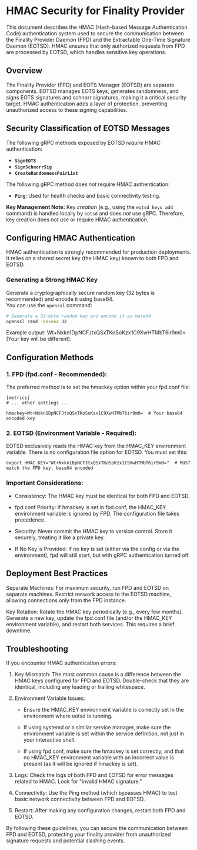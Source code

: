 # HMAC Security for Finality Provider

This document describes the HMAC (Hash-based Message Authentication Code) authentication system used to secure the 
communication between the Finality Provider Daemon (FPD) and the Extractable One-Time Signature Daemon (EOTSD). 
HMAC ensures that only authorized requests from FPD are processed by EOTSD, which handles sensitive key operations.

## Overview

The Finality Provider (FPD) and EOTS Manager (EOTSD) are separate components. EOTSD manages EOTS keys, 
generates randomness, and signs EOTS signatures and schnorr signatures, making it a critical security target. 
HMAC authentication adds a layer of protection, preventing unauthorized access to these signing capabilities.

## Security Classification of EOTSD Messages

The following gRPC methods exposed by EOTSD *require* HMAC authentication:

*   **`SignEOTS`**
*   **`SignSchnorrSig`**
*   **`CreateRandomnessPairList`**

The following gRPC method does *not* require HMAC authentication:

*   **`Ping`**: Used for health checks and basic connectivity testing.

**Key Management Note:**  Key *creation* (e.g., using the `eotsd keys add` command) is handled locally by `eotsd` 
and does *not* use gRPC.  Therefore, key creation does *not* use or require HMAC authentication.

## Configuring HMAC Authentication

HMAC authentication is strongly recommended for production deployments.  It relies on a shared secret key 
(the HMAC key) known to both FPD and EOTSD.

### Generating a Strong HMAC Key

Generate a cryptographically secure random key (32 bytes is recommended) and encode it using base64.  
You can use the `openssl` command:

```bash
# Generate a 32-byte random key and encode it as base64
openssl rand -base64 32
```

Example output: Wt+Nxkn1DpNCFJtxQSxTKoSoKzx1C9XwHTMbT6ir9m0= (Your key will be different).

## Configuration Methods

### 1. FPD (fpd.conf - Recommended):
The preferred method is to set the hmackey option within your fpd.conf file:

```
[metrics]
# ... other settings ...

hmackey=Wt+Nxkn1DpNCFJtxQSxTKoSoKzx1C9XwHTMbT6ir9m0=  # Your base64 encoded key
```

### 2. EOTSD (Environment Variable - Required):

EOTSD exclusively reads the HMAC key from the HMAC_KEY environment variable. There is no configuration file 
option for EOTSD. You must set this:

```
export HMAC_KEY="Wt+Nxkn1DpNCFJtxQSxTKoSoKzx1C9XwHTMbT6ir9m0="  # MUST match the FPD key, base64 encoded
```


### Important Considerations:

- Consistency: The HMAC key must be identical for both FPD and EOTSD.

- fpd.conf Priority: If hmackey is set in fpd.conf, the HMAC_KEY environment variable is ignored by FPD. 
The configuration file takes precedence.

- Security: Never commit the HMAC key to version control. Store it securely, treating it like a private key.

- If No Key is Provided: If no key is set (either via the config or via the environment), fpd will still start, 
but with gRPC authentication turned off.


## Deployment Best Practices

Separate Machines: For maximum security, run FPD and EOTSD on separate machines. Restrict network access to the EOTSD
machine, allowing connections only from the FPD instance.

Key Rotation: Rotate the HMAC key periodically (e.g., every few months). Generate a new key, update the fpd.conf 
file (and/or the HMAC_KEY environment variable), and restart both services. This requires a brief downtime.

## Troubleshooting

If you encounter HMAC authentication errors:

1. Key Mismatch: The most common cause is a difference between the HMAC keys configured for FPD and EOTSD. 
Double-check that they are identical, including any leading or trailing whitespace.

2. Environment Variable Issues:

   - Ensure the HMAC_KEY environment variable is correctly set in the environment where eotsd is running.

   - If using systemd or a similar service manager, make sure the environment variable is set within the service 
   definition, not just in your interactive shell.

   - If using fpd.conf, make sure the hmackey is set correctly, and that no HMAC_KEY environment variable with 
   an incorrect value is present (as it will be ignored if hmackey is set).

3. Logs: Check the logs of both FPD and EOTSD for error messages related to HMAC. Look for "invalid HMAC signature."

4. Connectivity: Use the Ping method (which bypasses HMAC) to test basic network connectivity between FPD and EOTSD.

5. Restart: After making any configuration changes, restart both FPD and EOTSD.

By following these guidelines, you can secure the communication between FPD and EOTSD, protecting your finality 
provider from unauthorized signature requests and potential slashing events.